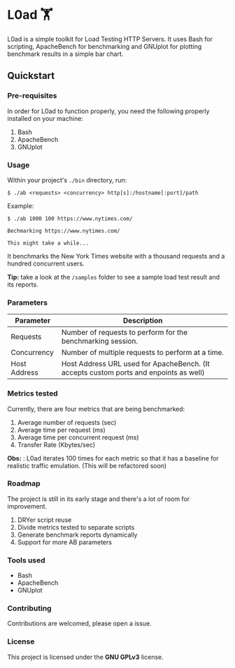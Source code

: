 # L0ad 🏋

L0ad is a simple toolkit for Load Testing HTTP Servers. It uses Bash for scripting, ApacheBench for benchmarking and GNUplot for plotting benchmark results in a simple bar chart.

## Quickstart

### Pre-requisites

In order for L0ad to function properly, you need the following properly installed on your machine: 

1. Bash
2. ApacheBench
3. GNUplot
   
### Usage

Within your project's `./bin` directory, run: 

```
$ ./ab <requests> <concurrency> http[s]:/hostname[:port]/path
```

Example: 

```
$ ./ab 1000 100 https://www.nytimes.com/

Bechmarking https://www.nytimes.com/

This might take a while...
```

It benchmarks the New York Times website with a thousand requests and a hundred concurrent users.

**Tip:** take a look at the `/samples` folder to see a sample load test result and its reports.

### Parameters

Parameter | Description
--- | ---
Requests | Number of requests to perform for the benchmarking session.
Concurrency | Number of multiple requests to perform at a time.
Host Address | Host Address URL used for ApacheBench. (It accepts custom ports and enpoints as well)

### Metrics tested

Currently, there are four metrics that are being benchmarked:

1. Average number of requests (sec)
2. Average time per request (ms)
3. Average time per concurrent request (ms)
4. Transfer Rate (Kbytes/sec)

**Obs:** : L0ad iterates 100 times for each metric so that it has a baseline for realistic traffic emulation. (This will be refactored soon)

### Roadmap

The project is still in its early stage and there's a lot of room for improvement.

1. DRYer script reuse 
2. Divide metrics tested to separate scripts
3. Generate benchmark reports dynamically
4. Support for more AB parameters

### Tools used

- Bash
- ApacheBench
- GNUplot

### Contributing

Contributions are welcomed, please open a issue.

### License

This project is licensed under the **GNU GPLv3** license.
